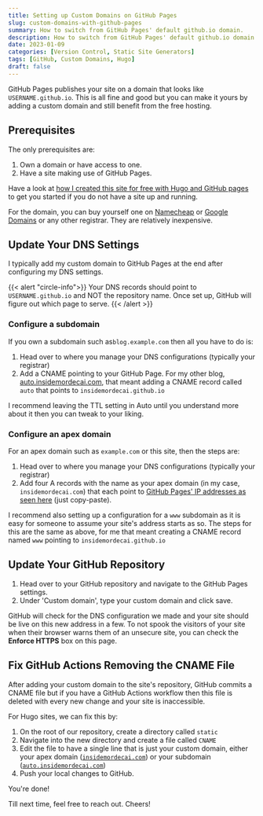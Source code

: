 ```yaml
---
title: Setting up Custom Domains on GitHub Pages
slug: custom-domains-with-github-pages
summary: How to switch from GitHub Pages' default github.io domain. 
description: How to switch from GitHub Pages' default github.io domain. 
date: 2023-01-09
categories: [Version Control, Static Site Generators]
tags: [GitHub, Custom Domains, Hugo]
draft: false
---
```


GitHub Pages publishes your site on a domain that looks like `USERNAME.github.io`. This is all fine and good but you can make it yours by adding a custom domain and still benefit from the free hosting.

## Prerequisites

The only prerequisites are:

1. Own a domain or have access to one.
2. Have a site making use of GitHub Pages.

Have a look at [how I created this site for free with Hugo and GitHub pages](https://insidemordecai.com/how-i-created-my-site-for-free/) to get you started if you do not have a site up and running. 

For the domain, you can buy yourself one on [Namecheap](https://namecheap.com) or [Google Domains](https://domains.google.com) or any other registrar. They are relatively inexpensive.

## Update Your DNS Settings

I typically add my custom domain to GitHub Pages at the end after configuring my DNS settings.

{{< alert "circle-info">}}
Your DNS records should point to `USERNAME.github.io` and NOT the repository name. Once set up, GitHub will figure out which page to serve.
{{< /alert >}}

### Configure a subdomain

If you own a subdomain such as`blog.example.com` then all you have to do is:

1. Head over to where you manage your DNS configurations (typically your registrar) 
2. Add a CNAME pointing to your GitHub Page. For my other blog, [auto.insidemordecai.com](https://auto.insidemordecai.com), that meant adding a CNAME record called `auto` that points to `insidemordecai.github.io`

I recommend leaving the TTL setting in Auto until you understand more about it then you can tweak to your liking.

### Configure an apex domain

For an apex domain such as `example.com` or this site, then the steps are:

1. Head over to where you manage your DNS configurations (typically your registrar)
2. Add four A records with the name as your apex domain (in my case, `insidemordecai.com`) that each point to [GitHub Pages' IP addresses as seen here](https://docs.github.com/en/pages/configuring-a-custom-domain-for-your-github-pages-site/managing-a-custom-domain-for-your-github-pages-site#configuring-an-apex-domain) (just copy-paste).

I recommend also setting up a configuration for a `www` subdomain as it is easy for someone to assume your site's address starts as so. The steps for this are the same as above, for me that meant creating a CNAME record named `www` pointing to `insidemordecai.github.io`

## Update Your GitHub Repository

1. Head over to your GitHub repository and navigate to the GitHub Pages settings.
2. Under 'Custom domain', type your custom domain and click save. 

GitHub will check for the DNS configuration we made and your site should be live on this new address in a few. To not spook the visitors of your site when their browser warns them of an unsecure site, you can check the **Enforce HTTPS** box on this page.

## Fix GitHub Actions Removing the CNAME File

After adding your custom domain to the site's repository, GitHub commits a CNAME file but if you have a GitHub Actions workflow then this file is deleted with every new change and your site is inaccessible. 

For Hugo sites, we can fix this by:

1. On the root of our repository, create a directory called `static`
2. Navigate into the new directory and create a file called `CNAME`
3. Edit the file to have a single line that is just your custom domain, either your apex domain ([`insidemordecai.com`](https://insidemordecai.com)) or your subdomain ([`auto.insidemordecai.com`](https://auto.insidemordecai.com))
4. Push your local changes to GitHub.

You're done!

Till next time, feel free to reach out. Cheers!
